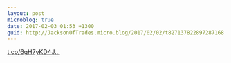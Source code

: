 ```yaml
---
layout: post
microblog: true
date: 2017-02-03 01:53 +1300
guid: http://JacksonOfTrades.micro.blog/2017/02/02/t827137822897287168.html
---
```

[t.co/6gH7yKD4J...](https://t.co/6gH7yKD4JS)
